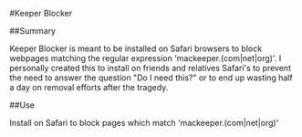 #Keeper Blocker

##Summary

Keeper Blocker is meant to be installed on Safari browsers to block webpages matching the regular expression 'mackeeper\.(com|net|org)'. I personally created this to install on friends and relatives Safari's to prevent the need to answer the question "Do I need this?" or to end up wasting half a day on removal efforts after the tragedy.

##Use

Install on Safari to block pages which match 'mackeeper\.(com|net|org)'
